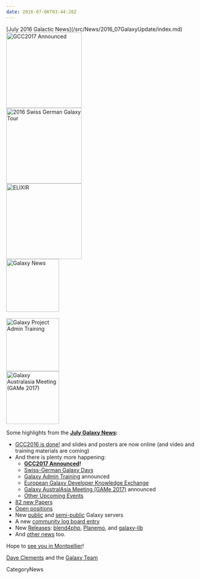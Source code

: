 ```yaml
---
date: 2016-07-06T03:44:28Z
---
```

<div class='newsItemHeader'>[July 2016 Galactic News](/src/News/2016_07GalaxyUpdate/index.md)</div>

<div class='right'>
<a href='/GalaxyUpdates/2016_07#gcc2017-26-30-june-2017-montpellier-france'><img src='/Images/Logos/GCC2107.png' alt='GCC2017 Announced' width="200" /></a><br />
<a href='/GalaxyUpdates/2016_07#swiss-german-galaxy-days'><img src='/Images/Logos/SG2016T.V2_logo.png' alt='2016 Swiss German Galaxy Tour' width="200" /></a><br />
<a href='/GalaxyUpdates/2016_07#european-galaxy-developer-knowledge-exchange'><img src='/Images/Logos/ElixirNoTextLogo.png' alt='ELIXIR' width="200" /></a>
</div>
<div class='right'>
<a href='/GalaxyUpdates/2016_07'><img src='/Images/GalaxyLogos/GalaxyNews.png' alt='Galaxy News' width=140 /></a><br /><br />
<a href='/GalaxyUpdates/2016_07#galaxy-admin-training-november-7-11-salt-lake-city-utah'><img src='/Images/Logos/AdminTraining2016-500.png' alt='Galaxy Project Admin Training' width=140" /></a><br />
<a href='/GalaxyUpdates/2016_07#galaxy-australasia-meeting-game-2017-3-9-february-melbourne'><img src='/Images/Logos/GAMeLogo200.png' alt='Galaxy Australasia Meeting (GAMe 2017)' width="140" /></a>
</div>

Some highlights from the **[July Galaxy News](/src/GalaxyUpdates/2016_07/index.md):**

* [GCC2016 is done!](/GalaxyUpdates/2016_07#gcc2016-is-done) and slides and posters are now online (and video and training materials are coming)
* And there is plenty more happening:
  * **[GCC2017 Announced](/GalaxyUpdates/2016_07#gcc2017-26-30-june-2017-montpellier-france)!**
  * [Swiss-German Galaxy Days](/GalaxyUpdates/2016_07#swiss-german-galaxy-days)
  * [Galaxy Admin Training](/GalaxyUpdates/2016_07#galaxy-admin-training-november-7-11-salt-lake-city-utah) announced
  * [European Galaxy Developer Knowledge Exchange](/GalaxyUpdates/2016_07#european-galaxy-developer-knowledge-exchange)
  * [Galaxy AustralAsia Meeting (GAMe 2017)](/GalaxyUpdates/2016_07#galaxy-australasia-meeting-game-2017-3-9-february-melbourne) announced
  * [Other Upcoming Events](/GalaxyUpdates/2016_07#upcoming-events)
* [82 new Papers](/GalaxyUpdates/2016_07#new-papers)
* [Open positions](/GalaxyUpdates/2016_07#whos-hiring)
* New [public](/GalaxyUpdates/2016_07#new-public-galaxy-servers) and [semi-public](/GalaxyUpdates/2016_07#semi-public-galaxy-servers) Galaxy servers
* A new [community log board entry](/GalaxyUpdates/2016_07#galaxy-community-hubs)
* New [Releases](/GalaxyUpdates/2016_07#releases): [blend4php](/GalaxyUpdates/2016_07#blend4php-01-alpha), [Planemo](/GalaxyUpdates/2016_07#planemo-0270), and [galaxy-lib](/GalaxyUpdates/2016_07#galaxy-lib-1678---1679)
* And [other news](/GalaxyUpdates/2016_07#other-news) too.

Hope to [see you in Montpellier](/GalaxyUpdates/2016_07#gcc2017-26-30-june-2017-montpellier-france)!

[Dave Clements](/DaveClements) and the [Galaxy Team](/src/GalaxyTeam/index.md)


CategoryNews

